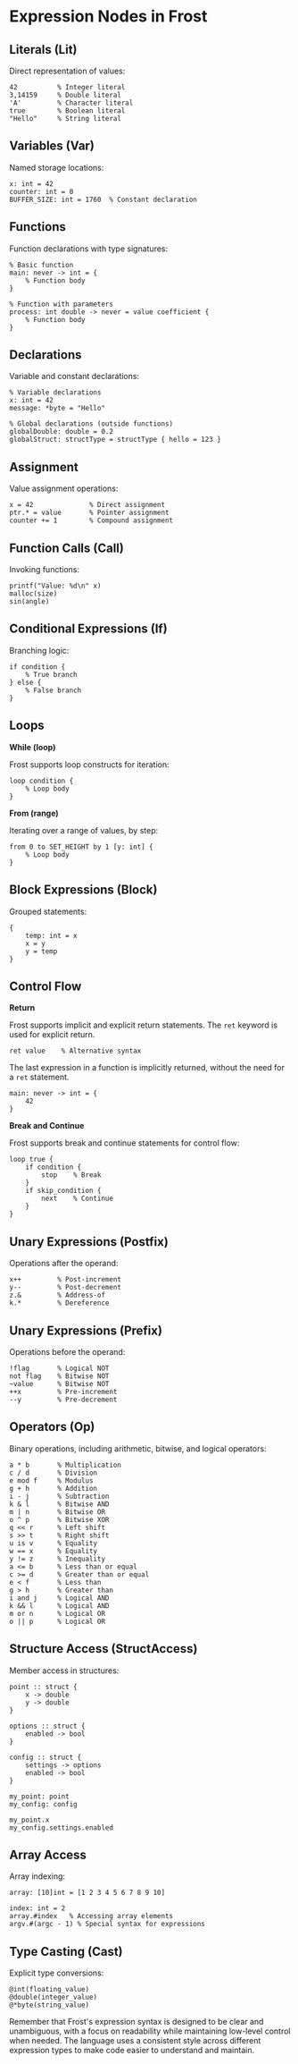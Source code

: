 # Expression Nodes in Frost

## Literals (Lit)

Direct representation of values:

```frost
42          % Integer literal
3,14159     % Double literal
'A'         % Character literal
true        % Boolean literal
"Hello"     % String literal
```

## Variables (Var)

Named storage locations:

```frost
x: int = 42
counter: int = 0
BUFFER_SIZE: int = 1760  % Constant declaration
```

## Functions

Function declarations with type signatures:

```frost
% Basic function
main: never -> int = {
    % Function body
}

% Function with parameters
process: int double -> never = value coefficient {
    % Function body
}
```

## Declarations

Variable and constant declarations:

```frost
% Variable declarations
x: int = 42
message: *byte = "Hello"

% Global declarations (outside functions)
globalDouble: double = 0.2
globalStruct: structType = structType { hello = 123 }
```

## Assignment

Value assignment operations:

```frost
x = 42              % Direct assignment
ptr.* = value       % Pointer assignment
counter += 1        % Compound assignment
```

## Function Calls (Call)

Invoking functions:

```frost
printf("Value: %d\n" x)
malloc(size)
sin(angle)
```

## Conditional Expressions (If)

Branching logic:

```frost
if condition {
    % True branch
} else {
    % False branch
}
```

## Loops

**While (loop)**

Frost supports loop constructs for iteration:

```frost
loop condition {
    % Loop body
}
```

**From (range)**

Iterating over a range of values, by step:

```frost
from 0 to SET_HEIGHT by 1 [y: int] {
    % Loop body
}
```

## Block Expressions (Block)

Grouped statements:

```frost
{
    temp: int = x
    x = y
    y = temp
}
```

## Control Flow

**Return**

Frost supports implicit and explicit return statements. The `ret` keyword is
used for explicit return.

```frost
ret value    % Alternative syntax
```

The last expression in a function is implicitly returned, without the need for a
`ret` statement.

```
main: never -> int = {
    42
}
```

**Break and Continue**

Frost supports break and continue statements for control flow:

```frost
loop true {
    if condition {
        stop    % Break
    }
    if skip_condition {
        next    % Continue
    }
}
```

## Unary Expressions (Postfix)

Operations after the operand:

```frost
x++         % Post-increment
y--         % Post-decrement
z.&         % Address-of
k.*         % Dereference
```

## Unary Expressions (Prefix)

Operations before the operand:

```frost
!flag       % Logical NOT
not flag    % Bitwise NOT
~value      % Bitwise NOT
++x         % Pre-increment
--y         % Pre-decrement
```

## Operators (Op)

Binary operations, including arithmetic, bitwise, and logical operators:

```frost
a * b       % Multiplication
c / d       % Division
e mod f     % Modulus
g + h       % Addition
i - j       % Subtraction
k & l       % Bitwise AND
m | n       % Bitwise OR
o ^ p       % Bitwise XOR
q << r      % Left shift
s >> t      % Right shift
u is v      % Equality
w == x      % Equality
y != z      % Inequality
a <= b      % Less than or equal
c >= d      % Greater than or equal
e < f       % Less than
g > h       % Greater than
i and j     % Logical AND
k && l      % Logical AND
m or n      % Logical OR
o || p      % Logical OR
```

## Structure Access (StructAccess)

Member access in structures:

```frost
point :: struct {
    x -> double
    y -> double
}

options :: struct {
    enabled -> bool
}

config :: struct {
    settings -> options
    enabled -> bool
}

my_point: point
my_config: config

my_point.x
my_config.settings.enabled
```

## Array Access

Array indexing:

```frost
array: [10]int = [1 2 3 4 5 6 7 8 9 10]

index: int = 2
array.#index   % Accessing array elements
argv.#(argc - 1) % Special syntax for expressions
```

## Type Casting (Cast)

Explicit type conversions:

```frost
@int(floating_value)
@double(integer_value)
@*byte(string_value)
```

Remember that Frost's expression syntax is designed to be clear and unambiguous,
with a focus on readability while maintaining low-level control when needed. The
language uses a consistent style across different expression types to make code
easier to understand and maintain.
